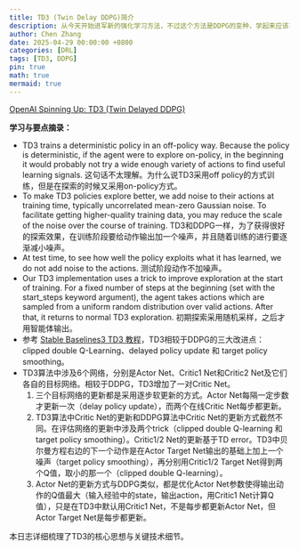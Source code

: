 ```yaml
---
title: TD3 (Twin Delay DDPG)简介
description: 从今天开始进军新的强化学习方法，不过这个方法是DDPG的变种，学起来应该不会很难。这个博客和4月25日记录的那个日志中提到的是同一个，是OpenAI写的一个类似教程一样的东西。
author: Chen Zhang
date: 2025-04-29 00:00:00 +0800
categories: [DRL]
tags: [TD3, DDPG]
pin: true
math: true
mermaid: true
---
```


[OpenAI Spinning Up: TD3 (Twin Delayed DDPG)](https://spinningup.openai.com/en/latest/algorithms/td3.html)

**学习与要点摘录：**
- TD3 trains a deterministic policy in an off-policy way. Because the policy is deterministic, if the agent were to explore on-policy, in the beginning it would probably not try a wide enough variety of actions to find useful learning signals. 这句话不太理解。为什么说TD3采用off policy的方式训练，但是在探索的时候又采用on-policy方式。
- To make TD3 policies explore better, we add noise to their actions at training time, typically uncorrelated mean-zero Gaussian noise. To facilitate getting higher-quality training data, you may reduce the scale of the noise over the course of training. TD3和DDPG一样，为了获得很好的探索效果，在训练阶段要给动作输出加一个噪声，并且随着训练的进行要逐渐减小噪声。
- At test time, to see how well the policy exploits what it has learned, we do not add noise to the actions. 测试阶段动作不加噪声。
- Our TD3 implementation uses a trick to improve exploration at the start of training. For a fixed number of steps at the beginning (set with the start_steps keyword argument), the agent takes actions which are sampled from a uniform random distribution over valid actions. After that, it returns to normal TD3 exploration. 初期探索采用随机采样，之后才用智能体输出。
- 参考 [Stable Baselines3 TD3 教程](https://stable-baselines3.readthedocs.io/en/master/modules/td3.html)，TD3相较于DDPG的三大改进点：clipped double Q-Learning、delayed policy update 和 target policy smoothing。
- TD3算法中涉及6个网络，分别是Actor Net、Critic1 Net和Critic2 Net及它们各自的目标网络。相较于DDPG，TD3增加了一对Critic Net。
    1. 三个目标网络的更新都是采用逐步软更新的方式。Actor Net每隔一定步数才更新一次（delay policy update），而两个在线Critic Net每步都更新。
    2. TD3算法中Critic Net的更新和DDPG算法中Critic Net的更新方式截然不同。在评估网络的更新中涉及两个trick（clipped double Q-learning 和 target policy smoothing）。Critic1/2 Net的更新基于TD error。TD3中贝尔曼方程右边的下一个动作是在Actor Target Net输出的基础上加上一个噪声（target policy smoothing），再分别用Critic1/2 Target Net得到两个Q值，取小的那一个（clipped double Q-learning）。
    3. Actor Net的更新方式与DDPG类似，都是优化Actor Net参数使得输出动作的Q值最大（输入经验中的state，输出action，用Critic1 Net计算Q值），只是在TD3中默认用Critic1 Net，不是每步都更新Actor Net，但Actor Target Net是每步都更新。

本日志详细梳理了TD3的核心思想与关键技术细节。
